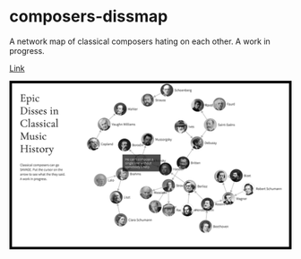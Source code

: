 # composers-dissmap
A network map of classical composers hating on each other. A work in progress.

[Link](http://hyojeongpark.github.io/composers-dissmap/)

![screenshot](img/screenshot.png)
